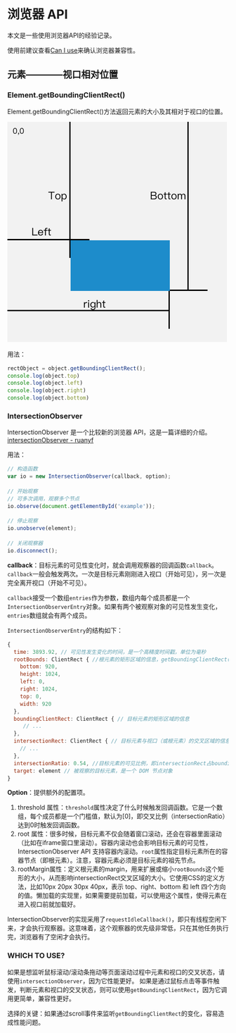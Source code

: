 # 浏览器 API 
本文是一些使用浏览器API的经验记录。

使用前建议查看[Can I use](https://caniuse.com/)来确认浏览器兼容性。

## 元素————视口相对位置

### Element.getBoundingClientRect()

Element.getBoundingClientRect()方法返回元素的大小及其相对于视口的位置。

![getBoundingClientRect](https://github.com/JerryChan31/Blog/blob/master/asset/getBoundingClientRect.png)

用法：
``` js
rectObject = object.getBoundingClientRect();
console.log(object.top)
console.log(object.left)
console.log(object.right)
console.log(object.bottom)
```

### IntersectionObserver
IntersectionObserver 是一个比较新的浏览器 API，这是一篇详细的介绍。
[intersectionObserver - ruanyf](http://www.ruanyifeng.com/blog/2016/11/intersectionobserver_api.html)

用法：
```JavaScript
// 构造函数
var io = new IntersectionObserver(callback, option);

// 开始观察
// 可多次调用，观察多个节点
io.observe(document.getElementById('example'));

// 停止观察
io.unobserve(element);

// 关闭观察器
io.disconnect();
```

**callback**：目标元素的可见性变化时，就会调用观察器的回调函数`callback`。`callback`一般会触发两次。一次是目标元素刚刚进入视口（开始可见），另一次是完全离开视口（开始不可见）。

`callback`接受一个数组`entries`作为参数，数组内每个成员都是一个`IntersectionObserverEntry`对象。如果有两个被观察对象的可见性发生变化，`entries`数组就会有两个成员。

`IntersectionObserverEntry`的结构如下：
```JavaScript
{
  time: 3893.92, // 可见性发生变化的时间，是一个高精度时间戳，单位为毫秒
  rootBounds: ClientRect { //根元素的矩形区域的信息，getBoundingClientRect()方法的返回值，如果没有根元素（即直接相对于视口滚动），则返回null
    bottom: 920,
    height: 1024,
    left: 0,
    right: 1024,
    top: 0,
    width: 920
  },
  boundingClientRect: ClientRect { // 目标元素的矩形区域的信息
     // ...
  },
  intersectionRect: ClientRect { // 目标元素与视口（或根元素）的交叉区域的信息
    // ...
  },
  intersectionRatio: 0.54, //目标元素的可见比例，即intersectionRect占boundingClientRect的比例，完全可见时为1，完全不可见时小于等于0
  target: element // 被观察的目标元素，是一个 DOM 节点对象
}
```

**Option**：提供额外的配置项。
1. threshold 属性：`threshold`属性决定了什么时候触发回调函数。它是一个数组，每个成员都是一个门槛值，默认为[0]，即交叉比例（intersectionRatio）达到0时触发回调函数。
2. root 属性：很多时候，目标元素不仅会随着窗口滚动，还会在容器里面滚动（比如在iframe窗口里滚动）。容器内滚动也会影响目标元素的可见性，IntersectionObserver API 支持容器内滚动。`root`属性指定目标元素所在的容器节点（即根元素）。注意，容器元素必须是目标元素的祖先节点。
3. rootMargin属性：定义根元素的margin，用来扩展或缩小`rootBounds`这个矩形的大小，从而影响intersectionRect交叉区域的大小。它使用CSS的定义方法，比如10px 20px 30px 40px，表示 top、right、bottom 和 left 四个方向的值。懒加载的实现里，如果需要提前加载，可以使用这个属性，使得元素在进入视口前就加载好。

IntersectionObserver的实现采用了`requestIdleCallback()`，即只有线程空闲下来，才会执行观察器。这意味着，这个观察器的优先级非常低，只在其他任务执行完，浏览器有了空闲才会执行。

### WHICH TO USE?
如果是想监听鼠标滚动/滚动条拖动等页面滚动过程中元素和视口的交叉状态，请使用`intersectionObserver`，因为它性能更好。
如果是通过鼠标点击等事件触发，判断元素和视口的交叉状态，则可以使用`getBoundingClientRect`，因为它调用更简单，兼容性更好。

选择的关键：如果通过scroll事件来监听`getBoundingClientRect`的变化，容易造成性能问题。